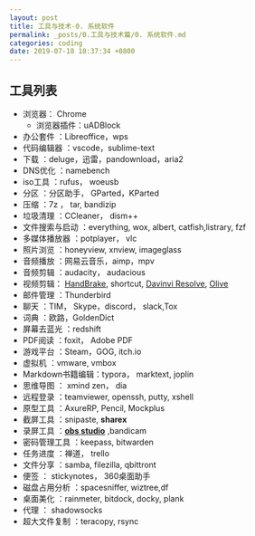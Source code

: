 ```yaml
---
layout: post
title: 工具与技术-0. 系统软件
permalink: _posts/0.工具与技术篇/0. 系统软件.md
categories: coding
date: 2019-07-18 18:37:34 +0800
---
```


## 工具列表
- 浏览器： Chrome
    - 浏览器插件：uADBlock
- 办公套件        ：Libreoffice，wps
- 代码编辑器       ：vscode，sublime-text
- 下载          ：deluge，迅雷，pandownload，aria2
- DNS优化       ：namebench
- iso工具       ：rufus， woeusb
- 分区          ：分区助手， GParted，KParted
- 压缩          ：7z ， tar, bandizip
- 垃圾清理        ：CCleaner， dism++
- 文件搜索与启动     ：everything, wox, albert, catfish,listrary, fzf
- 多媒体播放器      ：potplayer， vlc
- 照片浏览        ：honeyview, xnview, imageglass
- 音频播放        ：网易云音乐，aimp，mpv
- 音频剪辑        ：audacity， audacious
- 视频剪辑： [HandBrake](https://handbrake.fr/), shortcut, [Davinvi Resolve](http://www.blackmagicdesign.com/products/davinciresolve/), [Olive](https://www.olivevideoeditor.org/)
- 邮件管理        ：Thunderbird
- 聊天          ：TIM， Skype，discord， slack,Tox
- 词典          ：欧路，GoldenDict
- 屏幕去蓝光       ：redshift
- PDF阅读       ：foxit， Adobe PDF
- 游戏平台        ：Steam，GOG, itch.io
- 虚拟机         ：vmware, vmbox
- Markdown书籍编辑：typora， marktext, joplin
- 思维导图        ： xmind zen， dia
- 远程登录        ：teamviewer, openssh, putty, xshell
- 原型工具        ：AxureRP, Pencil, Mockplus
- 截屏工具        ：snipaste, **sharex**
- 录屏工具        ：[**obs studio**](https://obsproject.com/) ,bandicam
- 密码管理工具      ：keepass, bitwarden
- 任务进度        ：禅道， trello
- 文件分享       ：samba, filezilla, qbittront
- 便签           ： stickynotes， 360桌面助手
- 磁盘占用分析      ：spacesniffer, wiztree,df
- 桌面美化        ：rainmeter, bitdock, docky, plank
- 代理          ： shadowsocks
- 超大文件复制      ：teracopy, rsync
